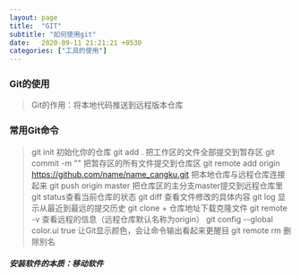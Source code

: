 ```yaml
---
layout: page
title:  "GIT"
subtitle: "如何使用git"
date:   2020-09-11 21:21:21 +0530
categories: ["工具的使用"]
---
```



### Git的使用
> Git的作用：将本地代码推送到远程版本仓库
### 常用Git命令
> git init 初始化你的仓库
> git add . 把工作区的文件全部提交到暂存区
> git commit -m "" 把暂存区的所有文件提交到仓库区
> git remote add origin https://github.com/name/name_cangku.git 把本地仓库与远程仓库连接起来
> git push origin master 把仓库区的主分支master提交到远程仓库里
> git status查看当前仓库的状态
> git diff 查看文件修改的具体内容
> git log 显示从最近到最远的提交历史
> git clone + 仓库地址下载克隆文件
> git remote -v 查看远程的信息（远程仓库默认名称为origin）
> git config --global color.ui true 让Git显示颜色，会让命令输出看起来更醒目
> git remote rm 删除别名
##### 安装软件的本质：移动软件

